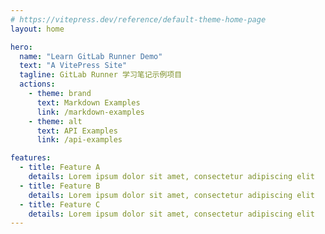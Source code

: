 ```yaml
---
# https://vitepress.dev/reference/default-theme-home-page
layout: home

hero:
  name: "Learn GitLab Runner Demo"
  text: "A VitePress Site"
  tagline: GitLab Runner 学习笔记示例项目
  actions:
    - theme: brand
      text: Markdown Examples
      link: /markdown-examples
    - theme: alt
      text: API Examples
      link: /api-examples

features:
  - title: Feature A
    details: Lorem ipsum dolor sit amet, consectetur adipiscing elit
  - title: Feature B
    details: Lorem ipsum dolor sit amet, consectetur adipiscing elit
  - title: Feature C
    details: Lorem ipsum dolor sit amet, consectetur adipiscing elit
---
```

